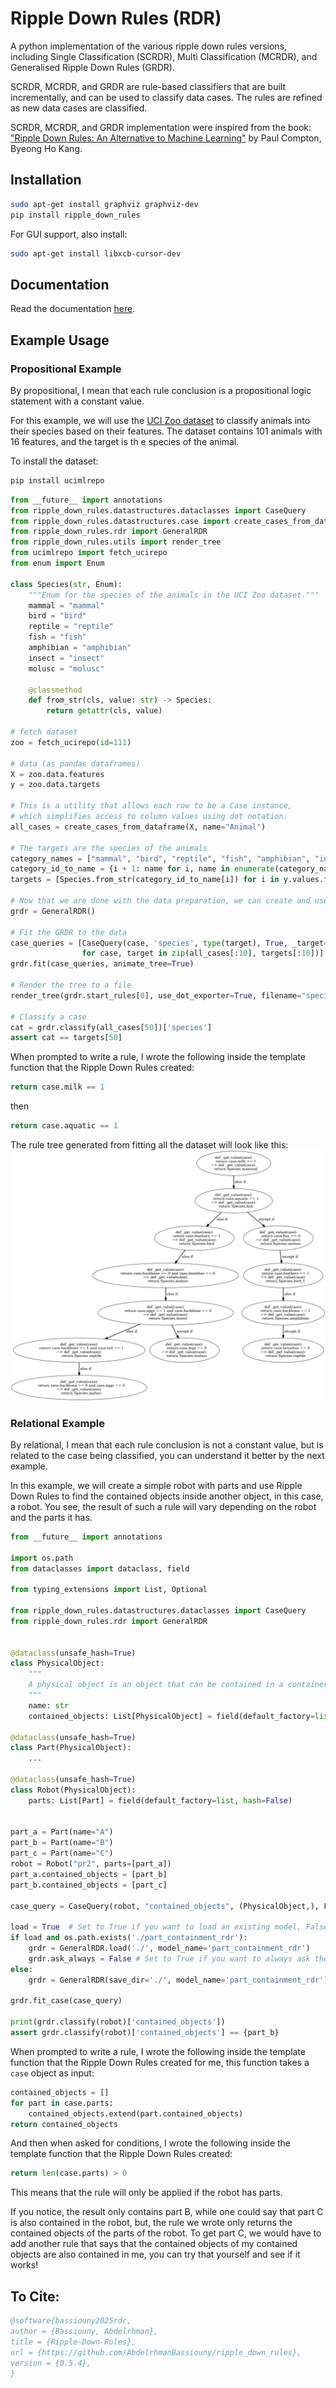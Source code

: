 # Ripple Down Rules (RDR)

A python implementation of the various ripple down rules versions, including Single Classification (SCRDR),
Multi Classification (MCRDR), and Generalised Ripple Down Rules (GRDR).

SCRDR, MCRDR, and GRDR are rule-based classifiers that are built incrementally, and can be used to classify
data cases. The rules are refined as new data cases are classified.

SCRDR, MCRDR, and GRDR implementation were inspired from the book:
["Ripple Down Rules: An Alternative to Machine Learning"](https://doi.org/10.1201/9781003126157) by Paul Compton, Byeong Ho Kang.

## Installation

```bash
sudo apt-get install graphviz graphviz-dev
pip install ripple_down_rules
```
For GUI support, also install:

```bash
sudo apt-get install libxcb-cursor-dev
```

## Documentation

Read the documentation [here](https://abdelrhmanbassiouny.github.io/ripple_down_rules/).

## Example Usage

### Propositional Example

By propositional, I mean that each rule conclusion is a propositional logic statement with a constant value.

For this example, we will use the [UCI Zoo dataset](https://archive.ics.uci.edu/ml/datasets/zoo) to classify animals
into their species based on their features. The dataset contains 101 animals with 16 features, and the target is th
e species of the animal.

To install the dataset:
```bash
pip install ucimlrepo
```

```python
from __future__ import annotations
from ripple_down_rules.datastructures.dataclasses import CaseQuery
from ripple_down_rules.datastructures.case import create_cases_from_dataframe
from ripple_down_rules.rdr import GeneralRDR
from ripple_down_rules.utils import render_tree
from ucimlrepo import fetch_ucirepo
from enum import Enum

class Species(str, Enum):
    """Enum for the species of the animals in the UCI Zoo dataset."""
    mammal = "mammal"
    bird = "bird"
    reptile = "reptile"
    fish = "fish"
    amphibian = "amphibian"
    insect = "insect"
    molusc = "molusc"
    
    @classmethod
    def from_str(cls, value: str) -> Species:
        return getattr(cls, value)

# fetch dataset
zoo = fetch_ucirepo(id=111)

# data (as pandas dataframes)
X = zoo.data.features
y = zoo.data.targets

# This is a utility that allows each row to be a Case instance,
# which simplifies access to column values using dot notation.
all_cases = create_cases_from_dataframe(X, name="Animal")

# The targets are the species of the animals
category_names = ["mammal", "bird", "reptile", "fish", "amphibian", "insect", "molusc"]
category_id_to_name = {i + 1: name for i, name in enumerate(category_names)}
targets = [Species.from_str(category_id_to_name[i]) for i in y.values.flatten()]

# Now that we are done with the data preparation, we can create and use the Ripple Down Rules classifier.
grdr = GeneralRDR()

# Fit the GRDR to the data
case_queries = [CaseQuery(case, 'species', type(target), True, _target=target)
                for case, target in zip(all_cases[:10], targets[:10])]
grdr.fit(case_queries, animate_tree=True)

# Render the tree to a file
render_tree(grdr.start_rules[0], use_dot_exporter=True, filename="species_rdr")

# Classify a case
cat = grdr.classify(all_cases[50])['species']
assert cat == targets[50]
```

When prompted to write a rule, I wrote the following inside the template function that the Ripple Down Rules created:
```python
return case.milk == 1
```
then
```python
return case.aquatic == 1
```

The rule tree generated from fitting all the dataset will look like this:
![species_rdr](https://raw.githubusercontent.com/AbdelrhmanBassiouny/ripple_down_rules/main/images/scrdr.png)


### Relational Example

By relational, I mean that each rule conclusion is not a constant value, but is related to the case being classified,
you can understand it better by the next example.

In this example, we will create a simple robot with parts and use Ripple Down Rules to find the contained objects inside
another object, in this case, a robot. You see, the result of such a rule will vary depending on the robot 
and the parts it has.

```python
from __future__ import annotations

import os.path
from dataclasses import dataclass, field

from typing_extensions import List, Optional

from ripple_down_rules.datastructures.dataclasses import CaseQuery
from ripple_down_rules.rdr import GeneralRDR


@dataclass(unsafe_hash=True)
class PhysicalObject:
    """
    A physical object is an object that can be contained in a container.
    """
    name: str
    contained_objects: List[PhysicalObject] = field(default_factory=list, hash=False)

@dataclass(unsafe_hash=True)
class Part(PhysicalObject):
    ...

@dataclass(unsafe_hash=True)
class Robot(PhysicalObject):
    parts: List[Part] = field(default_factory=list, hash=False)


part_a = Part(name="A")
part_b = Part(name="B")
part_c = Part(name="C")
robot = Robot("pr2", parts=[part_a])
part_a.contained_objects = [part_b]
part_b.contained_objects = [part_c]

case_query = CaseQuery(robot, "contained_objects", (PhysicalObject,), False)

load = True  # Set to True if you want to load an existing model, False if you want to create a new one.
if load and os.path.exists('./part_containment_rdr'):
    grdr = GeneralRDR.load('./', model_name='part_containment_rdr')
    grdr.ask_always = False # Set to True if you want to always ask the expert for a target value.
else:
    grdr = GeneralRDR(save_dir='./', model_name='part_containment_rdr')

grdr.fit_case(case_query)

print(grdr.classify(robot)['contained_objects'])
assert grdr.classify(robot)['contained_objects'] == {part_b}
```

When prompted to write a rule, I wrote the following inside the template function that the Ripple Down Rules created
for me, this function takes a `case` object as input:

```python
contained_objects = []
for part in case.parts:
    contained_objects.extend(part.contained_objects)
return contained_objects
```

And then when asked for conditions, I wrote the following inside the template function that the Ripple Down Rules
created:

```python
return len(case.parts) > 0
```

This means that the rule will only be applied if the robot has parts.

If you notice, the result only contains part B, while one could say that part C is also contained in the robot, but,
the rule we wrote only returns the contained objects of the parts of the robot. To get part C, we would have to
add another rule that says that the contained objects of my contained objects are also contained in me, you can 
try that yourself and see if it works!


## To Cite:

```bib
@software{bassiouny2025rdr,
author = {Bassiouny, Abdelrhman},
title = {Ripple-Down-Rules},
url = {https://github.com/AbdelrhmanBassiouny/ripple_down_rules},
version = {0.5.4},
}
```
